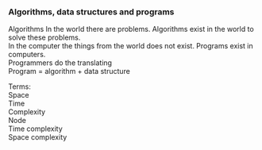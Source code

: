 ### Algorithms, data structures and programs

Algorithms 
In the world there are problems. Algorithms exist in the world to solve these problems.\
In the computer the things from the world does not exist. Programs exist in computers.\
Programmers do the translating\
Program = algorithm + data structure

Terms:  
Space  
Time  
Complexity  
Node  
Time complexity  
Space complexity  


